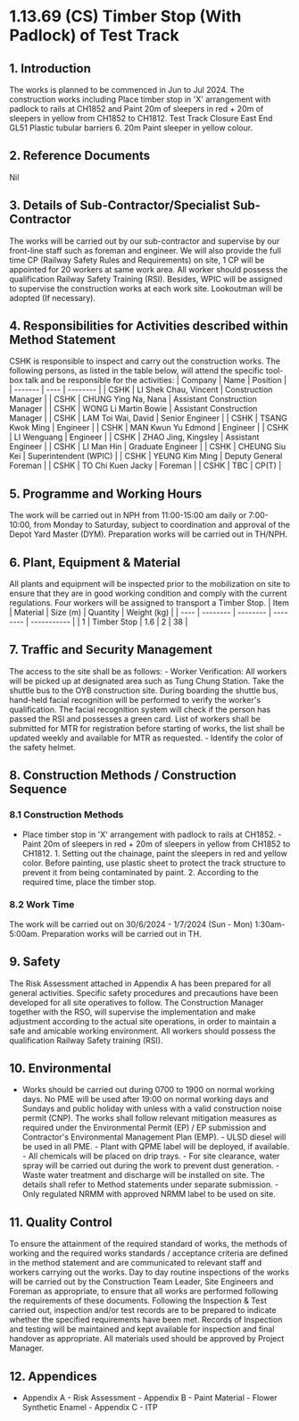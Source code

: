 # 1.13.69 (CS) Timber Stop (With Padlock) of Test Track
## 1. Introduction
The works is planned to be commenced in Jun to Jul 2024. The construction works including Place timber stop in 'X' arrangement with padlock to rails at CH1852 and Paint 20m of sleepers in red + 20m of sleepers in yellow from CH1852 to CH1812. Test Track Closure East End GL51 Plastic tubular barriers 6. 20m Paint sleeper in yellow colour.
## 2. Reference Documents
Nil
## 3. Details of Sub-Contractor/Specialist Sub-Contractor
The works will be carried out by our sub-contractor and supervise by our front-line staff such as foreman and engineer. We will also provide the full time CP (Railway Safety Rules and Requirements) on site, 1 CP will be appointed for 20 workers at same work area. All worker should possess the qualification Railway Safety Training (RSI). Besides, WPIC will be assigned to supervise the construction works at each work site. Lookoutman will be adopted (If necessary).
## 4. Responsibilities for Activities described within Method Statement
CSHK is responsible to inspect and carry out the construction works. The following persons, as listed in the table below, will attend the specific tool-box talk and be responsible for the activities:  | Company | Name | Position | | ------- | ---- | -------- | | CSHK | LI Shek Chau, Vincent | Construction Manager | | CSHK | CHUNG Ying Na, Nana | Assistant Construction Manager | | CSHK | WONG Li Martin Bowie | Assistant Construction Manager | | CSHK | LAM Toi Wai, David | Senior Engineer | | CSHK | TSANG Kwok Ming | Engineer | | CSHK | MAN Kwun Yu Edmond | Engineer | | CSHK | LI Wenguang | Engineer | | CSHK | ZHAO Jing, Kingsley | Assistant Engineer | | CSHK | LI Man Hin | Graduate Engineer | | CSHK | CHEUNG Siu Kei | Superintendent (WPIC) | | CSHK | YEUNG Kim Ming | Deputy General Foreman | | CSHK | TO Chi Kuen Jacky | Foreman | | CSHK | TBC | CP(T) |
## 5. Programme and Working Hours
The work will be carried out in NPH from 11:00-15:00 am daily or 7:00-10:00, from Monday to Saturday, subject to coordination and approval of the Depot Yard Master (DYM). Preparation works will be carried out in TH/NPH.
## 6. Plant, Equipment & Material
All plants and equipment will be inspected prior to the mobilization on site to ensure that they are in good working condition and comply with the current regulations. Four workers will be assigned to transport a Timber Stop.  | Item | Material | Size (m) | Quantity | Weight (kg) | | ---- | -------- | -------- | -------- | ----------- | | 1 | Timber Stop | 1.6 | 2 | 38 |
## 7. Traffic and Security Management
The access to the site shall be as follows: - Worker Verification: All workers will be picked up at designated area such as Tung Chung Station. Take the shuttle bus to the OYB construction site. During boarding the shuttle bus, hand-held facial recognition will be performed to verify the worker's qualification. The facial recognition system will check if the person has passed the RSI and possesses a green card. List of workers shall be submitted for MTR for registration before starting of works, the list shall be updated weekly and available for MTR as requested. - Identify the color of the safety helmet.
## 8. Construction Methods / Construction Sequence
### 8.1 Construction Methods
- Place timber stop in 'X' arrangement with padlock to rails at CH1852. - Paint 20m of sleepers in red + 20m of sleepers in yellow from CH1852 to CH1812. 1. Setting out the chainage, paint the sleepers in red and yellow color. Before painting, use plastic sheet to protect the track structure to prevent it from being contaminated by paint. 2. According to the required time, place the timber stop.
### 8.2 Work Time
The work will be carried out on 30/6/2024 - 1/7/2024 (Sun - Mon) 1:30am-5:00am. Preparation works will be carried out in TH.
## 9. Safety
The Risk Assessment attached in Appendix A has been prepared for all general activities. Specific safety procedures and precautions have been developed for all site operatives to follow. The Construction Manager together with the RSO, will supervise the implementation and make adjustment according to the actual site operations, in order to maintain a safe and amicable working environment. All workers should possess the qualification Railway Safety training (RSI).
## 10. Environmental
- Works should be carried out during 0700 to 1900 on normal working days. No PME will be used after 19:00 on normal working days and Sundays and public holiday with unless with a valid construction noise permit (CNP). The works shall follow relevant mitigation measures as required under the Environmental Permit (EP) / EP submission and Contractor's Environmental Management Plan (EMP). - ULSD diesel will be used in all PME. - Plant with QPME label will be deployed, if available. - All chemicals will be placed on drip trays. - For site clearance, water spray will be carried out during the work to prevent dust generation. - Waste water treatment and discharge will be installed on site. The details shall refer to Method statements under separate submission. - Only regulated NRMM with approved NRMM label to be used on site.
## 11. Quality Control
To ensure the attainment of the required standard of works, the methods of working and the required works standards / acceptance criteria are defined in the method statement and are communicated to relevant staff and workers carrying out the works. Day to day routine inspections of the works will be carried out by the Construction Team Leader, Site Engineers and Foreman as appropriate, to ensure that all works are performed following the requirements of these documents. Following the Inspection & Test carried out, inspection and/or test records are to be prepared to indicate whether the specified requirements have been met. Records of Inspection and testing will be maintained and kept available for inspection and final handover as appropriate. All materials used should be approved by Project Manager.
## 12. Appendices
- Appendix A - Risk Assessment - Appendix B - Paint Material - Flower Synthetic Enamel - Appendix C - ITP